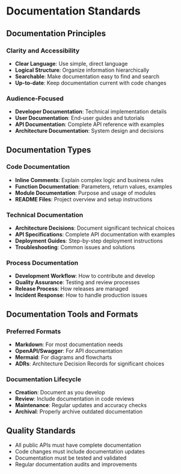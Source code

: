 # Documentation Standards

## Documentation Principles

### Clarity and Accessibility
- **Clear Language**: Use simple, direct language
- **Logical Structure**: Organize information hierarchically
- **Searchable**: Make documentation easy to find and search
- **Up-to-date**: Keep documentation current with code changes

### Audience-Focused
- **Developer Documentation**: Technical implementation details
- **User Documentation**: End-user guides and tutorials
- **API Documentation**: Complete API reference with examples
- **Architecture Documentation**: System design and decisions

## Documentation Types

### Code Documentation
- **Inline Comments**: Explain complex logic and business rules
- **Function Documentation**: Parameters, return values, examples
- **Module Documentation**: Purpose and usage of modules
- **README Files**: Project overview and setup instructions

### Technical Documentation
- **Architecture Decisions**: Document significant technical choices
- **API Specifications**: Complete API documentation with examples
- **Deployment Guides**: Step-by-step deployment instructions
- **Troubleshooting**: Common issues and solutions

### Process Documentation
- **Development Workflow**: How to contribute and develop
- **Quality Assurance**: Testing and review processes
- **Release Process**: How releases are managed
- **Incident Response**: How to handle production issues

## Documentation Tools and Formats

### Preferred Formats
- **Markdown**: For most documentation needs
- **OpenAPI/Swagger**: For API documentation
- **Mermaid**: For diagrams and flowcharts
- **ADRs**: Architecture Decision Records for significant choices

### Documentation Lifecycle
- **Creation**: Document as you develop
- **Review**: Include documentation in code reviews
- **Maintenance**: Regular updates and accuracy checks
- **Archival**: Properly archive outdated documentation

## Quality Standards
- All public APIs must have complete documentation
- Code changes must include documentation updates
- Documentation must be tested and validated
- Regular documentation audits and improvements